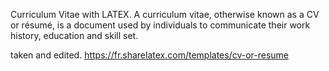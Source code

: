 Curriculum Vitae with LATEX. A curriculum vitae, otherwise known as a CV or résumé, is a document used by individuals to communicate their work history, education and skill set.

taken and edited. https://fr.sharelatex.com/templates/cv-or-resume